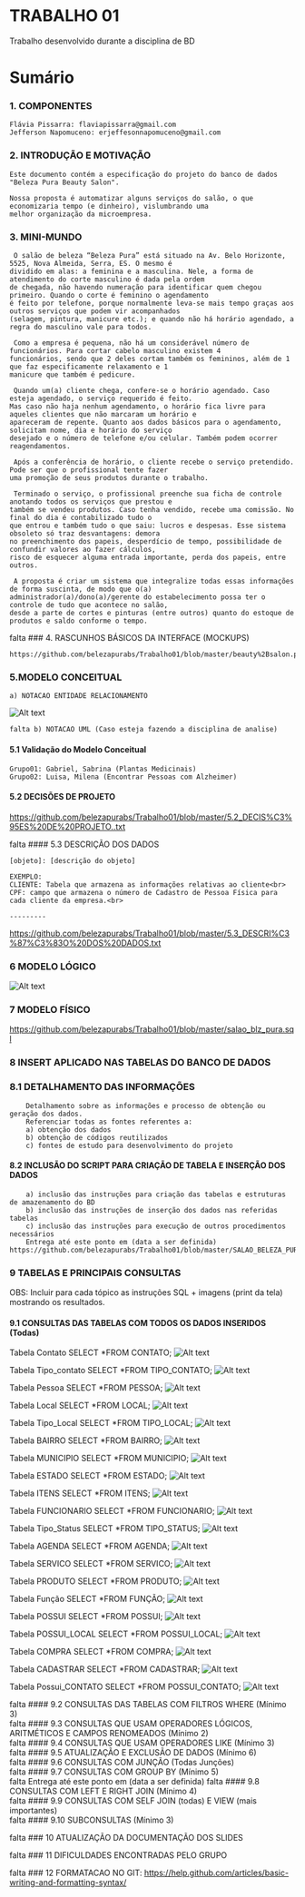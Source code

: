 # TRABALHO 01
Trabalho desenvolvido durante a disciplina de BD

# Sumário


### 1. COMPONENTES <br>

	Flávia Pissarra: flaviapissarra@gmail.com
	Jefferson Napomuceno: erjeffesonnapomuceno@gmail.com

### 2. INTRODUÇÃO E MOTIVAÇÃO <br>
	
	Este documento contém a especificação do projeto do banco de dados "Beleza Pura Beauty Salon".
	
	Nossa proposta é automatizar alguns serviços do salão, o que economizaria tempo (e dinheiro), vislumbrando uma
	melhor organização da microempresa.

### 3. MINI-MUNDO <br>

	 O salão de beleza “Beleza Pura” está situado na Av. Belo Horizonte, 5525, Nova Almeida, Serra, ES. O mesmo é
	dividido em alas: a feminina e a masculina. Nele, a forma de atendimento do corte masculino é dada pela ordem
	de chegada, não havendo numeração para identificar quem chegou primeiro. Quando o corte é feminino o agendamento
	é feito por telefone, porque normalmente leva-se mais tempo graças aos outros serviços que podem vir acompanhados
	(selagem, pintura, manicure etc.); e quando não há horário agendado, a regra do masculino vale para todos.

	 Como a empresa é pequena, não há um considerável número de funcionários. Para cortar cabelo masculino existem 4
	funcionários, sendo que 2 deles cortam também os femininos, além de 1 que faz especificamente relaxamento e 1
	manicure que também é pedicure.
	
	 Quando um(a) cliente chega, confere-se o horário agendado. Caso esteja agendado, o serviço requerido é feito.
	Mas caso não haja nenhum agendamento, o horário fica livre para aqueles clientes que não marcaram um horário e
	apareceram de repente. Quanto aos dados básicos para o agendamento, solicitam nome, dia e horário do serviço
	desejado e o número de telefone e/ou celular. Também podem ocorrer reagendamentos.
	
	 Após a conferência de horário, o cliente recebe o serviço pretendido. Pode ser que o profissional tente fazer
	uma promoção de seus produtos durante o trabalho.
	
	 Terminado o serviço, o profissional preenche sua ficha de controle anotando todos os serviços que prestou e
	também se vendeu produtos. Caso tenha vendido, recebe uma comissão. No final do dia é contabilizado tudo o
	que entrou e também tudo o que saiu: lucros e despesas. Esse sistema obsoleto só traz desvantagens: demora
	no preenchimento dos papeis, desperdício de tempo, possibilidade de confundir valores ao fazer cálculos, 
	risco de esquecer alguma entrada importante, perda dos papeis, entre outros.
	  
	 A proposta é criar um sistema que integralize todas essas informações de forma suscinta, de modo que o(a)
	administrador(a)/dono(a)/gerente do estabelecimento possa ter o controle de tudo que acontece no salão,
	desde a parte de cortes e pinturas (entre outros) quanto do estoque de produtos e saldo conforme o tempo.

falta ### 4. RASCUNHOS BÁSICOS DA INTERFACE (MOCKUPS)<br>

	https://github.com/belezapurabs/Trabalho01/blob/master/beauty%2Bsalon.pdf

### 5.MODELO CONCEITUAL<br>
    a) NOTACAO ENTIDADE RELACIONAMENTO
    
![Alt text](https://github.com/belezapurabs/Trabalho01/blob/master/Conceitual_final.png)
    
    falta b) NOTACAO UML (Caso esteja fazendo a disciplina de analise)

#### 5.1 Validação do Modelo Conceitual

    Grupo01: Gabriel, Sabrina (Plantas Medicinais)
    Grupo02: Luisa, Milena (Encontrar Pessoas com Alzheimer)
    
#### 5.2 DECISÕES DE PROJETO
       
 https://github.com/belezapurabs/Trabalho01/blob/master/5.2_DECIS%C3%95ES%20DE%20PROJETO..txt

falta #### 5.3 DESCRIÇÃO DOS DADOS 

    [objeto]: [descrição do objeto]

	EXEMPLO:
	CLIENTE: Tabela que armazena as informações relativas ao cliente<br>
	CPF: campo que armazena o número de Cadastro de Pessoa Física para cada cliente da empresa.<br>
	
	---------
		
https://github.com/belezapurabs/Trabalho01/blob/master/5.3_DESCRI%C3%87%C3%83O%20DOS%20DADOS.txt
 
### 6	MODELO LÓGICO<br>
![Alt text](https://github.com/belezapurabs/Trabalho01/blob/master/Logico_4.png)

### 7	MODELO FÍSICO<br>
https://github.com/belezapurabs/Trabalho01/blob/master/salao_blz_pura.sql

### 8	INSERT APLICADO NAS TABELAS DO BANCO DE DADOS<br>
### 8.1 DETALHAMENTO DAS INFORMAÇÕES

        Detalhamento sobre as informações e processo de obtenção ou geração dos dados.
        Referenciar todas as fontes referentes a:
        a) obtenção dos dados
        b) obtenção de códigos reutilizados
        c) fontes de estudo para desenvolvimento do projeto
        
 #### 8.2 INCLUSÃO DO SCRIPT PARA CRIAÇÃO DE TABELA E INSERÇÃO DOS DADOS

        a) inclusão das instruções para criação das tabelas e estruturas de amazenamento do BD
        b) inclusão das instruções de inserção dos dados nas referidas tabelas
        c) inclusão das instruções para execução de outros procedimentos necessários
        Entrega até este ponto em (data a ser definida)
	https://github.com/belezapurabs/Trabalho01/blob/master/SALAO_BELEZA_PURA.sql

 ### 9	TABELAS E PRINCIPAIS CONSULTAS<br>
 OBS: Incluir para cada tópico as instruções SQL + imagens (print da tela) mostrando os resultados.<br>
 #### 9.1 CONSULTAS DAS TABELAS COM TODOS OS DADOS INSERIDOS (Todas) <br>
 Tabela Contato
 SELECT *FROM CONTATO;
 ![Alt text](https://github.com/belezapurabs/Trabalho01/blob/master/CONTATO.png)
 	
 Tabela Tipo_contato
 SELECT *FROM TIPO_CONTATO;
 ![Alt text](https://github.com/belezapurabs/Trabalho01/blob/master/TIPO_CONTATO.png)
 
 
 Tabela Pessoa
 SELECT *FROM PESSOA;
 ![Alt text](https://github.com/belezapurabs/Trabalho01/blob/master/PESSOA%20.png)
  
 Tabela Local
 SELECT *FROM LOCAL;
 ![Alt text](https://github.com/belezapurabs/Trabalho01/blob/master/LOCAL.png)
 
  
 Tabela Tipo_Local
 SELECT *FROM TIPO_LOCAL;
 ![Alt text](https://github.com/belezapurabs/Trabalho01/blob/master/TIPO_LOCAL.png)
  
 Tabela BAIRRO
 SELECT *FROM BAIRRO;
 ![Alt text](https://github.com/belezapurabs/Trabalho01/blob/master/BAIRRO.png)
  
 Tabela MUNICIPIO
 SELECT *FROM MUNICIPIO;
 ![Alt text](https://github.com/belezapurabs/Trabalho01/blob/master/MUNICIPIO.png)
  
 Tabela ESTADO
 SELECT *FROM ESTADO;
 ![Alt text](https://github.com/belezapurabs/Trabalho01/blob/master/ESTADO.png)
 
 Tabela ITENS
 SELECT *FROM ITENS;
 ![Alt text](https://github.com/belezapurabs/Trabalho01/blob/master/ITENS.png)
 
 Tabela FUNCIONARIO
 SELECT *FROM FUNCIONARIO;
 ![Alt text](https://github.com/belezapurabs/Trabalho01/blob/master/FUNCIONARIO.png)
 
  Tabela Tipo_Status
  SELECT *FROM TIPO_STATUS;
  ![Alt text](https://github.com/belezapurabs/Trabalho01/blob/master/TIPO_STATUS.png)
  
  Tabela AGENDA
  SELECT *FROM AGENDA;
  ![Alt text](https://github.com/belezapurabs/Trabalho01/blob/master/AGENDA.png)
  
  Tabela SERVICO
  SELECT *FROM SERVICO;
  ![Alt text](https://github.com/belezapurabs/Trabalho01/blob/master/SERVICO.png)
  
  Tabela PRODUTO
  SELECT *FROM PRODUTO;
  ![Alt text](https://github.com/belezapurabs/Trabalho01/blob/master/PRODUTO.png)
  
  Tabela Função
  SELECT *FROM FUNÇÃO;
  ![Alt text](https://github.com/belezapurabs/Trabalho01/blob/master/Fun%C3%A7%C3%A3o.png)
  
  
  Tabela POSSUI
  SELECT *FROM POSSUI;
  ![Alt text](https://github.com/belezapurabs/Trabalho01/blob/master/POSSUI.png)
  
  Tabela POSSUI_LOCAL
  SELECT *FROM POSSUI_LOCAL;
  ![Alt text](https://github.com/belezapurabs/Trabalho01/blob/master/POSSUI_LOCAL.png)
  
  Tabela COMPRA
  SELECT *FROM COMPRA;
  ![Alt text](https://github.com/belezapurabs/Trabalho01/blob/master/COMPRA.png)
  
  Tabela CADASTRAR
  SELECT *FROM CADASTRAR;
  ![Alt text](https://github.com/belezapurabs/Trabalho01/blob/master/CADASTRAR.png)
  
  Tabela Possui_CONTATO
  SELECT *FROM POSSUI_CONTATO;
 ![Alt text](https://github.com/belezapurabs/Trabalho01/blob/master/Possui_CONTATO.png)
 
falta #### 9.2	CONSULTAS DAS TABELAS COM FILTROS WHERE (Mínimo 3) <br>
falta #### 9.3	CONSULTAS QUE USAM OPERADORES LÓGICOS, ARITMÉTICOS E CAMPOS RENOMEADOS (Mínimo 2)<br>
falta #### 9.4	CONSULTAS QUE USAM OPERADORES LIKE (Mínimo 3)  <br>
falta #### 9.5	ATUALIZAÇÃO E EXCLUSÃO DE DADOS (Mínimo 6)<br>
falta #### 9.6	CONSULTAS COM JUNÇÃO (Todas Junções)<br>
falta #### 9.7	CONSULTAS COM GROUP BY (Mínimo 5)<br>
falta      Entrega até este ponto em (data a ser definida)
falta #### 9.8	CONSULTAS COM LEFT E RIGHT JOIN (Mínimo 4) <br>
falta #### 9.9	CONSULTAS COM SELF JOIN (todas) E VIEW (mais importantes) <br>
falta #### 9.10	SUBCONSULTAS (Mínimo 3) <br>

falta ### 10	ATUALIZAÇÃO DA DOCUMENTAÇÃO DOS SLIDES<br>

falta ### 11	DIFICULDADES ENCONTRADAS PELO GRUPO<br>

falta ### 12  FORMATACAO NO GIT: https://help.github.com/articles/basic-writing-and-formatting-syntax/
